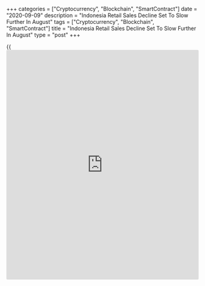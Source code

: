 +++
categories = ["Cryptocurrency", "Blockchain", "SmartContract"]
date = "2020-09-09"
description = "Indonesia Retail Sales Decline Set To Slow Further In August"
tags = ["Cryptocurrency", "Blockchain", "SmartContract"]
title = "Indonesia Retail Sales Decline Set To Slow Further In August"
type = "post"
+++

{{<iframe id="large-banner" src="https://www.bounty.group/#slide=2.0" width="100%" height="600" scrolling="no" style="border: 0px solid rgb(216, 221, 230); border-radius: 3px;">}}

The pace of decline in Indonesia's retail sales is set to slow for a
third straight month in August, extending the trend that began after the
lockdown restrictions that were imposed to fight the [coronavirus][1]
pandemic were relaxed.  
Retail sales is set to fall 10.1 percent year-on-year in August, results
of a survey by the Bank Indonesia showed on Wednesday.  
  
Sales decreased 12.3 percent in July and 17.1 percent in June.  
  
Retail sales have been decreasing since December and logged the worst
contraction of 20.6 percent in May amid the Covid-19 crisis.  
  
The survey predicted sales improvement for almost all commodity groups.  
  
Sales in the food, beverage and tobacco group logged the smallest
contraction of 1.9 percent in July, thanks partly to increase in
households' purchasing power.  
  
Food, beverage and tobacco sales are forecast to register positive
growth in August.  
  
Further, the survey showed that inflationary pressure is predicted to
increase in the next three and six months horizons owing to disruption
in the distribution of goods and services in line with the arrival of
the rainy season.

For comments and feedback [contact](https://www.playgroundfx.com/contact/): editorial@rtt[news](https://www.letsplayfx.com/blog/forex-news-website/).com

[Economic News][2]

 **What parts of the world are seeing the best (and worst) economic
performances lately? Click[here][3] to check out our [Econ Scorecard][3]
and find out! See up-to-the-moment [ranking](https://www.playgroundfx.com/blog/crypto-exchange-ranking/)s for the best and worst
performers in [GDP][3], [unemployment rate][4], [inflation][5] and much
more.**

   1. www.rtt[news](https://www.letsplayfx.com/blog/forex-news-website/).com/list/coronavirus.aspx
   2. www.rtt[news](https://www.letsplayfx.com/blog/forex-news-website/).com/Content/EconomicNews.aspx
   3. www.rtt[news](https://www.letsplayfx.com/blog/forex-news-website/).com/economic-scorecard/world-rank/GDP/highest-performance.aspx
   4. www.rtt[news](https://www.letsplayfx.com/blog/forex-news-website/).com/economic-scorecard/world-rank/unemployment-rate/lowest-performance.aspx
   5. www.rtt[news](https://www.letsplayfx.com/blog/forex-news-website/).com/economic-scorecard/world-rank/CPI/highest-performance.aspx